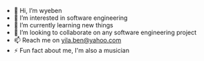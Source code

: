 - 👋 Hi, I’m wyeben
- 👀 I’m interested in software engineering 
- 🌱 I’m currently learning new things
- 💞️ I’m looking to collaborate on any software engineering project
- 📫 Reach me on yila.ben@yahoo.com
- ⚡ Fun fact about me, I'm also a musician

<!---
wyeben/wyeben is a ✨ special ✨ repository because its `README.md` (this file) appears on your GitHub profile.
You can click the Preview link to take a look at your changes.
--->
